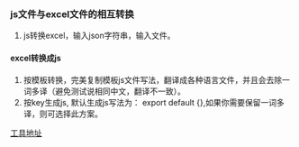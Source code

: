 ### js文件与excel文件的相互转换
1. js转换excel，输入json字符串，输入文件。
#### excel转换成js
1. 按模板转换，完美复制模板js文件写法，翻译成各种语言文件，并且会去除一词多译（避免测试说相同中文，翻译不一致）。
2. 按key生成js, 默认生成js写法为： export default {},如果你需要保留一词多译，则可选择此方案。 

[工具地址](http://gusheng123.top:81)

